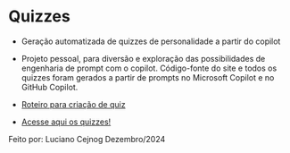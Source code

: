 # Quizzes

- Geração automatizada de quizzes de personalidade a partir do copilot

- Projeto pessoal, para diversão e exploração das possibilidades de engenharia de prompt com o copilot. Código-fonte do site e todos os quizzes foram gerados a partir de prompts no Microsoft Copilot e no GitHub Copilot.

- [Roteiro para criação de quiz](prompts.md)

- [Acesse aqui os quizzes!](https://lucianowxc.github.io/quizzes/)

Feito por: Luciano Cejnog
Dezembro/2024
